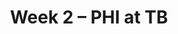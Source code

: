 ---
layout: game
title: Week 2 – PHI at TB
season: 2018
game_id: 2018_02_PHI_TB
away_team: PHI
home_team: TB
---